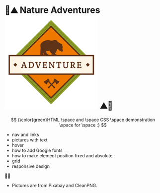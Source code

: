 # 🌲⛰️ Nature Adventures <img src="./resurssit/css/img/adventure.png" width="300" height="300"/> ⛰️🌲


$$
{\color{green}HTML \space and \space CSS \space demonstration \space for \space :}
$$

* nav and links
* pictures with text
* hover
* how to add Google fonts
* how to make element position fixed and absolute
* grid
* responsive design




🌲🌲
- Pictures are from Pixabay and CleanPNG.